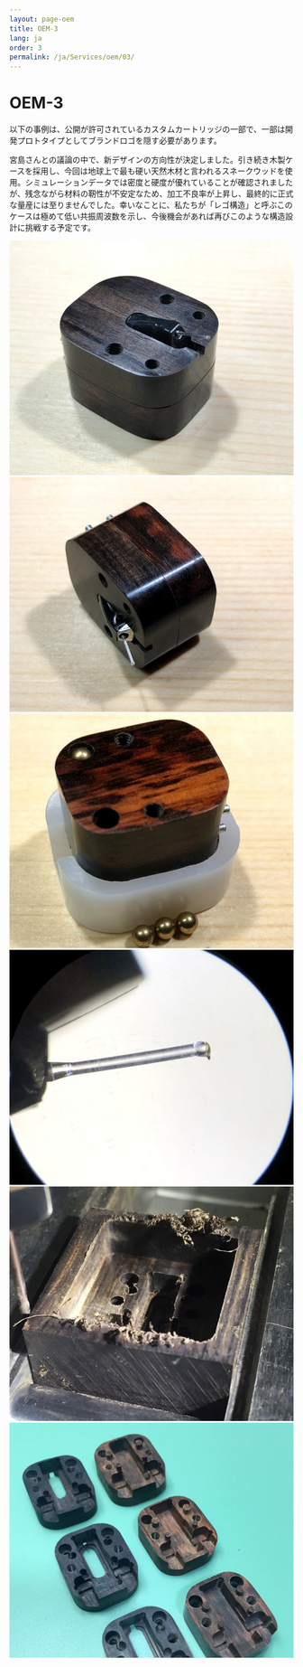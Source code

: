 ```yaml
---
layout: page-oem
title: OEM-3
lang: ja
order: 3
permalink: /ja/Services/oem/03/
---
```



# OEM-3

以下の事例は、公開が許可されているカスタムカートリッジの一部で、一部は開発プロトタイプとしてブランドロゴを隠す必要があります。

宮島さんとの議論の中で、新デザインの方向性が決定しました。引き続き木製ケースを採用し、今回は地球上で最も硬い天然木材と言われるスネークウッドを使用。シミュレーションデータでは密度と硬度が優れていることが確認されましたが、残念ながら材料の靭性が不安定なため、加工不良率が上昇し、最終的に正式な量産には至りませんでした。幸いなことに、私たちが「レゴ構造」と呼ぶこのケースは極めて低い共振周波数を示し、今後機会があれば再びこのような構造設計に挑戦する予定です。

![1](/assets/Services/OEM-3/1.jpg)
![2](/assets/Services/OEM-3/2.jpg)
![3](/assets/Services/OEM-3/3.jpg)
![4](/assets/Services/OEM-3/4.jpg)
![5](/assets/Services/OEM-3/5.jpg)
![6](/assets/Services/OEM-3/6.jpg)